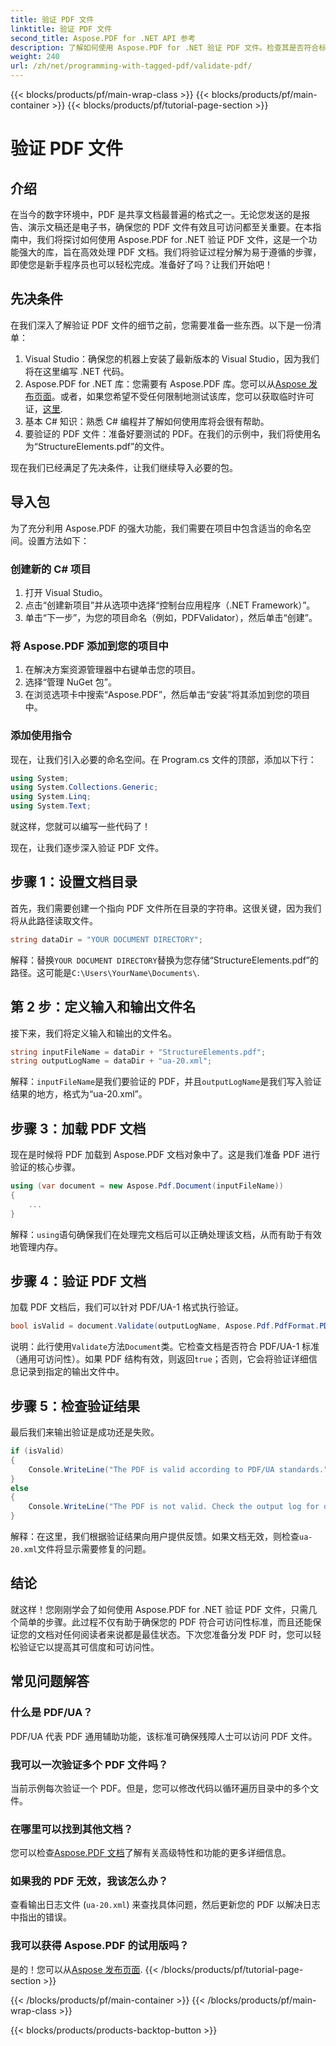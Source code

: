 ```yaml
---
title: 验证 PDF 文件
linktitle: 验证 PDF 文件
second_title: Aspose.PDF for .NET API 参考
description: 了解如何使用 Aspose.PDF for .NET 验证 PDF 文件。检查其是否符合标准并生成验证报告。
weight: 240
url: /zh/net/programming-with-tagged-pdf/validate-pdf/
---
```


{{< blocks/products/pf/main-wrap-class >}}
{{< blocks/products/pf/main-container >}}
{{< blocks/products/pf/tutorial-page-section >}}

# 验证 PDF 文件

## 介绍

在当今的数字环境中，PDF 是共享文档最普遍的格式之一。无论您发送的是报告、演示文稿还是电子书，确保您的 PDF 文件有效且可访问都至关重要。在本指南中，我们将探讨如何使用 Aspose.PDF for .NET 验证 PDF 文件，这是一个功能强大的库，旨在高效处理 PDF 文档。我们将验证过程分解为易于遵循的步骤，即使您是新手程序员也可以轻松完成。准备好了吗？让我们开始吧！

## 先决条件

在我们深入了解验证 PDF 文件的细节之前，您需要准备一些东西。以下是一份清单：

1. Visual Studio：确保您的机器上安装了最新版本的 Visual Studio，因为我们将在这里编写 .NET 代码。
2.  Aspose.PDF for .NET 库：您需要有 Aspose.PDF 库。您可以从[Aspose 发布页面](https://releases.aspose.com/pdf/net/)。或者，如果您希望不受任何限制地测试该库，您可以获取临时许可证，[这里](https://purchase.aspose.com/temporary-license/).
3. 基本 C# 知识：熟悉 C# 编程并了解如何使用库将会很有帮助。
4. 要验证的 PDF 文件：准备好要测试的 PDF。在我们的示例中，我们将使用名为“StructureElements.pdf”的文件。

现在我们已经满足了先决条件，让我们继续导入必要的包。

## 导入包

为了充分利用 Aspose.PDF 的强大功能，我们需要在项目中包含适当的命名空间。设置方法如下：

### 创建新的 C# 项目

1. 打开 Visual Studio。
2. 点击“创建新项目”并从选项中选择“控制台应用程序（.NET Framework）”。
3. 单击“下一步”，为您的项目命名（例如，PDFValidator），然后单击“创建”。

### 将 Aspose.PDF 添加到您的项目中

1. 在解决方案资源管理器中右键单击您的项目。
2. 选择“管理 NuGet 包”。
3. 在浏览选项卡中搜索“Aspose.PDF”，然后单击“安装”将其添加到您的项目中。

### 添加使用指令

现在，让我们引入必要的命名空间。在 Program.cs 文件的顶部，添加以下行：

```csharp
using System;
using System.Collections.Generic;
using System.Linq;
using System.Text;
```

就这样，您就可以编写一些代码了！

现在，让我们逐步深入验证 PDF 文件。

## 步骤 1：设置文档目录

首先，我们需要创建一个指向 PDF 文件所在目录的字符串。这很关键，因为我们将从此路径读取文件。

```csharp
string dataDir = "YOUR DOCUMENT DIRECTORY";
```

解释：替换`YOUR DOCUMENT DIRECTORY`替换为您存储“StructureElements.pdf”的路径。这可能是`C:\Users\YourName\Documents\`.

## 第 2 步：定义输入和输出文件名

接下来，我们将定义输入和输出的文件名。 

```csharp
string inputFileName = dataDir + "StructureElements.pdf";
string outputLogName = dataDir + "ua-20.xml";
```

解释：`inputFileName`是我们要验证的 PDF，并且`outputLogName`是我们写入验证结果的地方，格式为“ua-20.xml”。

## 步骤 3：加载 PDF 文档

现在是时候将 PDF 加载到 Aspose.PDF 文档对象中了。这是我们准备 PDF 进行验证的核心步骤。

```csharp
using (var document = new Aspose.Pdf.Document(inputFileName))
{
    ...
}
```

解释：`using`语句确保我们在处理完文档后可以正确处理该文档，从而有助于有效地管理内存。

## 步骤 4：验证 PDF 文档

加载 PDF 文档后，我们可以针对 PDF/UA-1 格式执行验证。 

```csharp
bool isValid = document.Validate(outputLogName, Aspose.Pdf.PdfFormat.PDF_UA_1);
```

说明：此行使用`Validate`方法`Document`类。它检查文档是否符合 PDF/UA-1 标准（通用可访问性）。如果 PDF 结构有效，则返回`true`；否则，它会将验证详细信息记录到指定的输出文件中。

## 步骤 5：检查验证结果

最后我们来输出验证是成功还是失败。

```csharp
if (isValid)
{
    Console.WriteLine("The PDF is valid according to PDF/UA standards.");
}
else
{
    Console.WriteLine("The PDF is not valid. Check the output log for details.");
}
```

解释：在这里，我们根据验证结果向用户提供反馈。如果文档无效，则检查`ua-20.xml`文件将显示需要修复的问题。

## 结论

就这样！您刚刚学会了如何使用 Aspose.PDF for .NET 验证 PDF 文件，只需几个简单的步骤。此过程不仅有助于确保您的 PDF 符合可访问性标准，而且还能保证您的文档对任何阅读者来说都是最佳状态。下次您准备分发 PDF 时，您可以轻松验证它以提高其可信度和可访问性。

## 常见问题解答

### 什么是 PDF/UA？  
PDF/UA 代表 PDF 通用辅助功能，该标准可确保残障人士可以访问 PDF 文件。

### 我可以一次验证多个 PDF 文件吗？  
当前示例每次验证一个 PDF。但是，您可以修改代码以循环遍历目录中的多个文件。

### 在哪里可以找到其他文档？  
您可以检查[Aspose.PDF 文档](https://reference.aspose.com/pdf/net/)了解有关高级特性和功能的更多详细信息。

### 如果我的 PDF 无效，我该怎么办？  
查看输出日志文件 (`ua-20.xml`) 来查找具体问题，然后更新您的 PDF 以解决日志中指出的错误。

### 我可以获得 Aspose.PDF 的试用版吗？  
是的！您可以从[Aspose 发布页面](https://releases.aspose.com/).
{{< /blocks/products/pf/tutorial-page-section >}}

{{< /blocks/products/pf/main-container >}}
{{< /blocks/products/pf/main-wrap-class >}}

{{< blocks/products/products-backtop-button >}}
